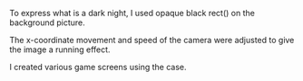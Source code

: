 To express what is a dark night, I used opaque black rect() on the background picture.

The x-coordinate movement and speed of the camera were adjusted to give the image a running effect.

I created various game screens using the case.